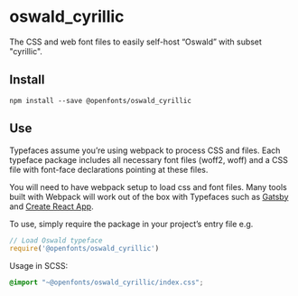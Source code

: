 
# oswald_cyrillic

The CSS and web font files to easily self-host “Oswald” with subset "cyrillic".

## Install

`npm install --save @openfonts/oswald_cyrillic`

## Use

Typefaces assume you’re using webpack to process CSS and files. Each typeface
package includes all necessary font files (woff2, woff) and a CSS file with
font-face declarations pointing at these files.

You will need to have webpack setup to load css and font files. Many tools built
with Webpack will work out of the box with Typefaces such as [Gatsby](https://github.com/gatsbyjs/gatsby)
and [Create React App](https://github.com/facebookincubator/create-react-app).

To use, simply require the package in your project’s entry file e.g.

```javascript
// Load Oswald typeface
require('@openfonts/oswald_cyrillic')
```

Usage in SCSS:
```scss
@import "~@openfonts/oswald_cyrillic/index.css";
```
